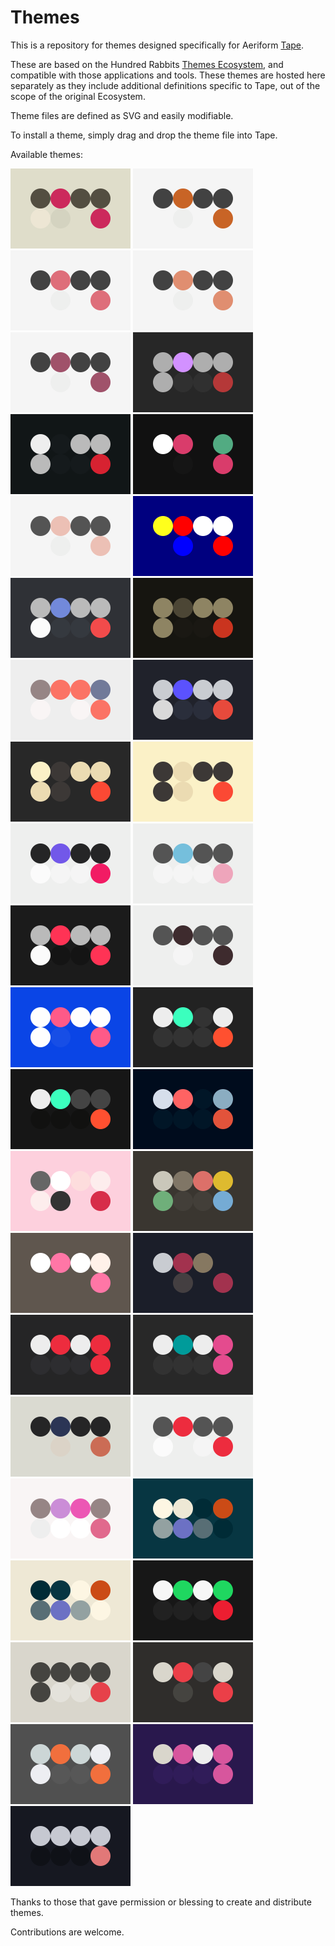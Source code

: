 # Themes

This is a repository for themes designed specifically for Aeriform [Tape](https://aeriform.itch.io/Tape).

These are based on the Hundred Rabbits [Themes Ecosystem](https://github.com/hundredrabbits/Themes), and compatible with those applications and tools. These themes are hosted here separately as they include additional definitions specific to Tape, out of the scope of the original Ecosystem.

Theme files are defined as SVG and easily modifiable.

To install a theme, simply drag and drop the theme file into Tape.

Available themes:

![2b](themes/2b.svg) ![a11y_okabe_ito](themes/a11y_okabe_ito.svg) ![a11y_tol_bright](themes/a11y_tol_bright.svg) ![a11y_tol_light](themes/a11y_tol_light.svg) ![a11y_tol_muted](themes/a11y_tol_muted.svg) ![ae](themes/ae.svg) ![atari](themes/atari.svg) ![baba](themes/baba.svg) ![breathe](themes/breathe.svg) ![cpc](themes/cpc.svg) ![discord](themes/discord.svg) ![earthy](themes/earthy.svg) ![folk](themes/folk.svg) ![frameio](themes/frameio.svg) ![gruvbox_dark](themes/gruvbox_dark.svg) ![gruvbox_light](themes/gruvbox_light.svg) ![inter](themes/inter.svg) ![irid](themes/irid.svg) ![itch](themes/itch.svg) ![k](themes/k.svg) ![kaup](themes/kaup.svg) ![maru](themes/maru.svg) ![merveilles](themes/merveilles.svg) ![nightowl](themes/nightowl.svg) ![openrndr](themes/openrndr.svg) ![pastel_night](themes/pastel_night.svg) ![pico8](themes/pico8.svg) ![psygnosia](themes/psygnosia.svg) ![ramma](themes/ramma.svg) ![resolve](themes/resolve.svg) ![ruralised](themes/ruralised.svg) ![snow](themes/snow.svg) ![soft](themes/soft.svg) ![solarised_dark](themes/solarised_dark.svg) ![solarised_light](themes/solarised_light.svg) ![spotify](themes/spotify.svg) ![tape](themes/tape.svg) ![tape_se](themes/tape_se.svg) ![toxik](themes/toxik.svg) ![veil](themes/veil.svg) ![iceberg](themes/iceberg.svg)

Thanks to those that gave permission or blessing to create and distribute themes.

Contributions are welcome.